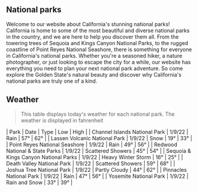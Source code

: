 ## National parks
Welcome to our website about California's stunning national parks! California is home to some of the most beautiful and diverse national parks in the country, and we are here to help you discover them all. From the towering trees of Sequoia and Kings Canyon National Parks, to the rugged coastline of Point Reyes National Seashore, there is something for everyone in California's national parks. Whether you're a seasoned hiker, a nature photographer, or just looking to escape the city for a while, our website has everything you need to plan your next national park adventure. So come explore the Golden State's natural beauty and discover why California's national parks are truly one of a kind.

## Weather
> This table displays today's weather for each national park. The weather is displayed in fahrenheit

| Park | Date | Type | Low | High |
| Channel Islands National Park | 1/9/22 | Rain | 57° | 62° |
| Lassen Volcanic National Park | 1/9/22 | Snow | 19° | 33° |
| Point Reyes National Seashore | 1/9/22 | Rain | 49° | 56° |
| Redwood National & State Parks | 1/9/22 | Scattered Showers | 45° | 54° |
| Sequoia & Kings Canyon National Parks | 1/9/22 | Heavy Winter Storm | 16° | 25° |
| Death Valley National Park | 1/9/22 | Scattered Showers | 59° | 68° |
| Joshua Tree National Park | 1/9/22 | Partly Cloudy | 44° | 62° |
| Pinnacles National Park | 1/9/22 | Rain | 47° | 56° |
| Yosemite National Park | 1/9/22 | Rain and Snow | 33° | 39° |
